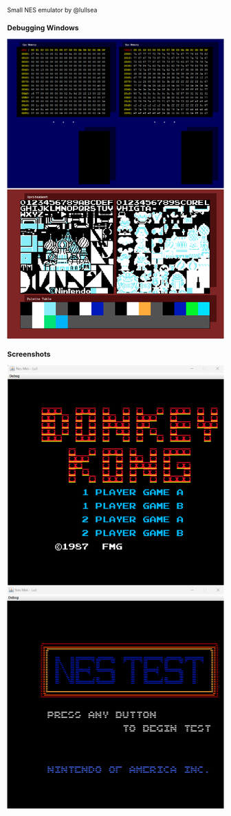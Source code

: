 Small NES emulator by @lullsea

### Debugging Windows
![](assets/Memory.png)
![](assets/Spritesheet.png)

### Screenshots
![](assets/donkey-kong.png)
![](assets/nestest.png)
